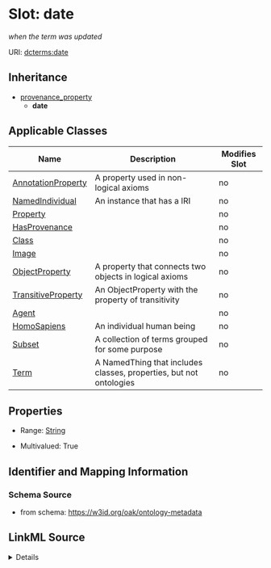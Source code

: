 

# Slot: date


_when the term was updated_



URI: [dcterms:date](http://purl.org/dc/terms/date)




## Inheritance

* [provenance_property](provenance_property.md)
    * **date**






## Applicable Classes

| Name | Description | Modifies Slot |
| --- | --- | --- |
| [AnnotationProperty](AnnotationProperty.md) | A property used in non-logical axioms |  no  |
| [NamedIndividual](NamedIndividual.md) | An instance that has a IRI |  no  |
| [Property](Property.md) |  |  no  |
| [HasProvenance](HasProvenance.md) |  |  no  |
| [Class](Class.md) |  |  no  |
| [Image](Image.md) |  |  no  |
| [ObjectProperty](ObjectProperty.md) | A property that connects two objects in logical axioms |  no  |
| [TransitiveProperty](TransitiveProperty.md) | An ObjectProperty with the property of transitivity |  no  |
| [Agent](Agent.md) |  |  no  |
| [HomoSapiens](HomoSapiens.md) | An individual human being |  no  |
| [Subset](Subset.md) | A collection of terms grouped for some purpose |  no  |
| [Term](Term.md) | A NamedThing that includes classes, properties, but not ontologies |  no  |







## Properties

* Range: [String](String.md)

* Multivalued: True





## Identifier and Mapping Information







### Schema Source


* from schema: https://w3id.org/oak/ontology-metadata




## LinkML Source

<details>
```yaml
name: date
description: when the term was updated
from_schema: https://w3id.org/oak/ontology-metadata
close_mappings:
- pav:authoredOn
rank: 1000
is_a: provenance_property
slot_uri: dcterms:date
multivalued: true
alias: date
domain_of:
- HasProvenance
range: string

```
</details>